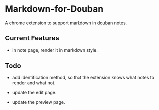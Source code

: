 # Markdown-for-Douban

A chrome extension to support markdown in douban notes.

## Current Features

+ in note page, render it in markdown style.

## Todo

+ add identification method, so that the extension knows what notes to render and what not.

+ update the edit page.

+ update the preview page.